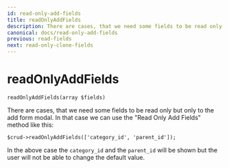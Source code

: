 ```yaml
---
id: read-only-add-fields
title: readOnlyAddFields
description: There are cases, that we need some fields to be read only but only to the add form modal. 
canonical: docs/read-only-add-fields
previous: read-fields
next: read-only-clone-fields
---
```


# readOnlyAddFields

<pre><code class="language-php">readOnlyAddFields(array $fields)</code></pre>
There are cases, that we need some fields to be read only but only to the add form modal. In that case we can use the "Read Only Add Fields" method like this:

<pre><code class="language-php">$crud->readOnlyAddFields(['category_id', 'parent_id']);</code></pre>

In the above case the <code>category_id</code> and the <code>parent_id</code> will be shown but the user will not be able to change the default value.